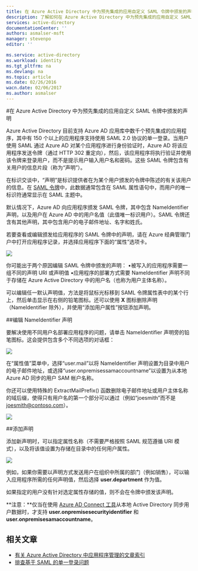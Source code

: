 ```yaml
---
title: 在 Azure Active Directory 中为预先集成的应用自定义 SAML 令牌中颁发的声明 | Azure
description: 了解如何在 Azure Active Directory 中为预先集成的应用自定义 SAML 令牌中颁发的声明
services: active-directory
documentationCenter: ''
authors: asmalser-msft
manager: stevenpo
editor: ''

ms.service: active-directory
ms.workload: identity
ms.tgt_pltfrm: na
ms.devlang: na
ms.topic: article
ms.date: 02/26/2016
wacn.date: 02/06/2017
ms.author: asmalser
---
```


#在 Azure Active Directory 中为预先集成的应用自定义 SAML 令牌中颁发的声明

Azure Active Directory 目前支持 Azure AD 应用库中数千个预先集成的应用程序，其中有 150 个以上的应用程序支持使用 SAML 2.0 协议的单一登录。当用户使用 SAML 通过 Azure AD 对某个应用程序进行身份验证时，Azure AD 将该应用程序发送令牌（通过 HTTP 302 重定向），然后，该应用程序将执行验证并使用该令牌来登录用户，而不是提示用户输入用户名和密码。这些 SAML 令牌包含有关用户的信息片段（称为“声明”）。

在标识交谈中，“声明”是标识提供者在为某个用户颁发的令牌中陈述的有关该用户的信息。在 [SAML 令牌](http://en.wikipedia.org/wiki/SAML_2.0)中，此数据通常包含在 SAML 属性语句中，而用户的唯一标识符通常显示在 SAML 主题中。

默认情况下，Azure AD 向应用程序颁发 SAML 令牌，其中包含 NameIdentifier 声明，以及用户在 Azure AD 中的用户名值（此值唯一标识用户）。SAML 令牌还含有其他声明，其中包含用户的电子邮件地址、名字和姓氏。

若要查看或编辑颁发给应用程序的 SAML 令牌中的声明，请在 Azure 经典管理门户中打开应用程序记录，并选择应用程序下面的“属性”选项卡。

![][1]

你可能出于两个原因编辑 SAML 令牌中颁发的声明：
•被写入的应用程序需要一组不同的声明 URI 或声明值 
•应用程序的部署方式需要 NameIdentifier 声明不同于存储在 Azure Active Directory 中的用户名（也称为用户主体名称）。

可以编辑任一默认声明值，方法是将鼠标光标移到 SAML 令牌属性表中的某个行上，然后单击显示在右侧的铅笔图标。还可以使用 **X** 图标删除声明（NameIdentifier 除外），并使用“添加用户属性”按钮添加声明。

##编辑 NameIdentifier 声明

要解决使用不同用户名部署应用程序的问题，请单击 NameIdentifier 声明旁的铅笔图标。这会提供包含多个不同选项的对话框：

![][2]

在“属性值”菜单中，选择“user.mail”以将 NameIdentifier 声明设置为目录中用户的电子邮件地址，或选择“user.onpremisessamaccountname”以设置为从本地 Azure AD 同步的用户 SAM 帐户名称。

你还可以使用特殊的 ExtractMailPrefix() 函数删除电子邮件地址或用户主体名称的域后缀，使得只有用户名的第一个部分可以通过（例如“joesmith”而不是 joesmith@contoso.com）。

![][3]  

##添加声明

添加新声明时，可以指定属性名称（不需要严格按照 SAML 规范遵循 URI 模式），以及将该值设置为存储在目录中的任何用户属性。

![][4]

例如，如果你需要以声明方式发送用户在组织中所属的部门（例如销售），可以输入应用程序所需的任何声明值，然后选择 **user.department** 作为值。

如果指定的用户没有针对选定属性存储的值，则不会在令牌中颁发该声明。

**注意：**仅当在使用 [Azure AD Connect 工具](./active-directory-aadconnect.md)从本地 Active Directory 同步用户数据时，才支持 **user.onpremisesecurityidentifier** 和 **user.onpremisesamaccountname**。

## 相关文章

- [有关 Azure Active Directory 中应用程序管理的文章索引](./active-directory-apps-index.md)
- [排查基于 SAML 的单一登录问题](./active-directory-saml-debugging.md)

<!--Image references-->

[1]: ./media/active-directory-saml-claims-customization/claimscustomization1.png
[2]: ./media/active-directory-saml-claims-customization/claimscustomization2.png
[3]: ./media/active-directory-saml-claims-customization/claimscustomization3.png
[4]: ./media/active-directory-saml-claims-customization/claimscustomization4.png

<!---HONumber=Mooncake_Quality_Review_0125_2017-->